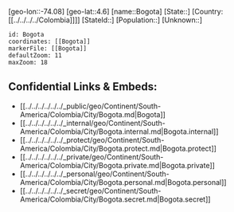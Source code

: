 ﻿---
location: [4.6,-74.08]
mapzoom: [7,12] 
mapmarker: city 
type: City
tags:
- geo/City


SpocWebEntityId: 29250
isDeleted: false
confidential: public

---
[geo-lon::-74.08]
[geo-lat::4.6]
[name::Bogota]
[State::]
[Country:[[../../../../Colombia]]]]
[StateId::]
[Population::]
[Unknown::]


```leaflet
id: Bogota
coordinates: [[Bogota]]
markerFile: [[Bogota]]
defaultZoom: 11 
maxZoom: 18
```


## Confidential Links & Embeds: 
- [[../../../../../../_public/geo/Continent/South-America/Colombia/City/Bogota.md|Bogota]] 
- [[../../../../../../_internal/geo/Continent/South-America/Colombia/City/Bogota.internal.md|Bogota.internal]] 
- [[../../../../../../_protect/geo/Continent/South-America/Colombia/City/Bogota.protect.md|Bogota.protect]] 
- [[../../../../../../_private/geo/Continent/South-America/Colombia/City/Bogota.private.md|Bogota.private]] 
- [[../../../../../../_personal/geo/Continent/South-America/Colombia/City/Bogota.personal.md|Bogota.personal]] 
- [[../../../../../../_secret/geo/Continent/South-America/Colombia/City/Bogota.secret.md|Bogota.secret]] 
